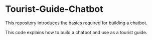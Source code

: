 # Tourist-Guide-Chatbot


This repository introduces the basics required for building a chatbot. 

This code explains how to build a chatbot and use as a tourist guide.
